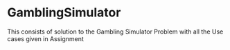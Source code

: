 # GamblingSimulator
This consists of solution to the Gambling Simulator Problem with all the Use cases given in Assignment
